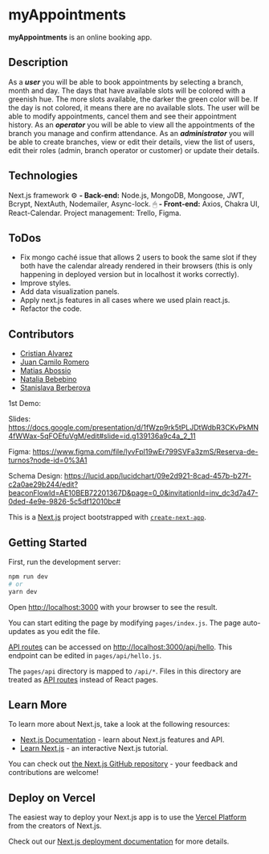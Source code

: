 # myAppointments

**myAppointments** is an online booking app.

## Description
As a ***user*** you will be able to book appointments by selecting a branch, month and day. The days that have available slots will be colored with a greenish hue. The more slots available, the darker the green color will be. If the day is not colored, it means there are no available slots. The user will be able to modify appointments, cancel them and see their appointment history.
As an ***operator*** you will be able to view all the appointments of the branch you manage and confirm attendance.
As an ***administrator*** you will be able to create branches, view or edit their details, view the list of users, edit their roles (admin, branch operator or customer) or update their details. 

## Technologies
Next.js framework
⚙️ **- Back-end:** Node.js, MongoDB, Mongoose, JWT, Bcrypt, NextAuth, Nodemailer, Async-lock.
🖱 **- Front-end:** Axios, Chakra UI, React-Calendar.
Project management: Trello, Figma.

## ToDos
- Fix mongo caché issue that allows 2 users to book the same slot if they both have the calendar already rendered in their browsers (this is only happening in deployed version but in localhost it works correctly).
- Improve styles.
- Add data visualization panels.
- Apply next.js features in all cases where we used plain react.js. 
- Refactor the code.


## Contributors
- [Cristian Alvarez](https://github.com/Cris-Alvarez09)
- [Juan Camilo Romero](https://github.com/romerocam)
- [Matias Abossio](https://github.com/Agrossio)
- [Natalia Bebebino](https://github.com/NataliaBebebino)
- [Stanislava Berberova](https://github.com/sberberova)

1st Demo:

Slides:
https://docs.google.com/presentation/d/1fWzp9rk5tPLJDtWdbR3CKvPkMN4fWWax-5qFOEfuVgM/edit#slide=id.g139136a9c4a_2_11

Figma:
https://www.figma.com/file/lyvFpl19wEr799SVFa3zmS/Reserva-de-turnos?node-id=0%3A1

Schema Design:
https://lucid.app/lucidchart/09e2d921-8cad-457b-b27f-c2a0ae29b244/edit?beaconFlowId=AE10BEB72201367D&page=0_0&invitationId=inv_dc3d7a47-0ded-4e9e-9826-5c5df12010bc#

This is a [Next.js](https://nextjs.org/) project bootstrapped with [`create-next-app`](https://github.com/vercel/next.js/tree/canary/packages/create-next-app).

## Getting Started

First, run the development server:

```bash
npm run dev
# or
yarn dev
```

Open [http://localhost:3000](http://localhost:3000) with your browser to see the result.

You can start editing the page by modifying `pages/index.js`. The page auto-updates as you edit the file.

[API routes](https://nextjs.org/docs/api-routes/introduction) can be accessed on [http://localhost:3000/api/hello](http://localhost:3000/api/hello). This endpoint can be edited in `pages/api/hello.js`.

The `pages/api` directory is mapped to `/api/*`. Files in this directory are treated as [API routes](https://nextjs.org/docs/api-routes/introduction) instead of React pages.

## Learn More

To learn more about Next.js, take a look at the following resources:

- [Next.js Documentation](https://nextjs.org/docs) - learn about Next.js features and API.
- [Learn Next.js](https://nextjs.org/learn) - an interactive Next.js tutorial.

You can check out [the Next.js GitHub repository](https://github.com/vercel/next.js/) - your feedback and contributions are welcome!

## Deploy on Vercel

The easiest way to deploy your Next.js app is to use the [Vercel Platform](https://vercel.com/new?utm_medium=default-template&filter=next.js&utm_source=create-next-app&utm_campaign=create-next-app-readme) from the creators of Next.js.

Check out our [Next.js deployment documentation](https://nextjs.org/docs/deployment) for more details.
